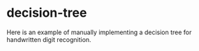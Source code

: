 # decision-tree
Here is an example of manually implementing a decision tree for handwritten digit recognition.
